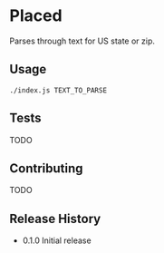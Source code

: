 Placed
======

Parses through text for US state or zip.

## Usage

`./index.js TEXT_TO_PARSE`

## Tests

  TODO

## Contributing

  TODO

## Release History

* 0.1.0 Initial release
